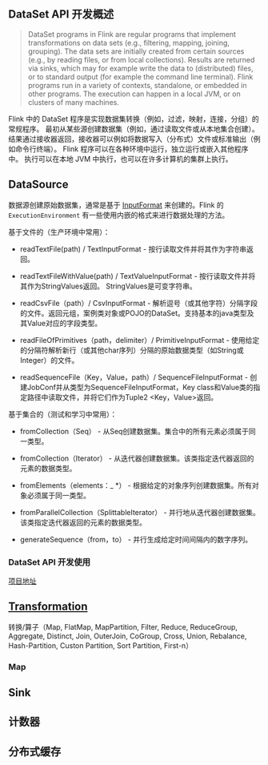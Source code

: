 ## DataSet API 开发概述

> DataSet programs in Flink are regular programs that implement transformations on data sets (e.g., filtering, mapping, joining, grouping). The data sets are initially created from certain sources (e.g., by reading files, or from local collections). Results are returned via sinks, which may for example write the data to (distributed) files, or to standard output (for example the command line terminal). Flink programs run in a variety of contexts, standalone, or embedded in other programs. The execution can happen in a local JVM, or on clusters of many machines.

Flink 中的 DataSet 程序是实现数据集转换（例如，过滤，映射，连接，分组）的常规程序。 最初从某些源创建数据集（例如，通过读取文件或从本地集合创建）。 结果通过接收器返回，接收器可以例如将数据写入（分布式）文件或标准输出（例如命令行终端）。 Flink 程序可以在各种环境中运行，独立运行或嵌入其他程序中。 执行可以在本地 JVM 中执行，也可以在许多计算机的集群上执行。

## DataSource

数据源创建原始数据集，通常是基于 [InputFormat](https://github.com/apache/flink/blob/master//flink-core/src/main/java/org/apache/flink/api/common/io/InputFormat.java) 来创建的。Flink 的 `ExecutionEnvironment` 有一些使用内嵌的格式来进行数据处理的方法。

基于文件的（生产环境中常用）：

- readTextFile(path) / TextInputFormat - 按行读取文件并将其作为字符串返回。

- readTextFileWithValue(path) / TextValueInputFormat - 按行读取文件并将其作为StringValues返回。 StringValues是可变字符串。

- readCsvFile（path）/ CsvInputFormat - 解析逗号（或其他字符）分隔字段的文件。返回元组，案例类对象或POJO的DataSet。支持基本的java类型及其Value对应的字段类型。

- readFileOfPrimitives（path，delimiter）/ PrimitiveInputFormat - 使用给定的分隔符解析新行（或其他char序列）分隔的原始数据类型（如String或Integer）的文件。

- readSequenceFile（Key，Value，path）/ SequenceFileInputFormat - 创建JobConf并从类型为SequenceFileInputFormat，Key class和Value类的指定路径中读取文件，并将它们作为Tuple2 <Key，Value>返回。

基于集合的（测试和学习中常用）：

- fromCollection（Seq） - 从Seq创建数据集。集合中的所有元素必须属于同一类型。

- fromCollection（Iterator） - 从迭代器创建数据集。该类指定迭代器返回的元素的数据类型。

- fromElements（elements：_ *） - 根据给定的对象序列创建数据集。所有对象必须属于同一类型。

- fromParallelCollection（SplittableIterator） - 并行地从迭代器创建数据集。该类指定迭代器返回的元素的数据类型。

- generateSequence（from，to） - 并行生成给定时间间隔内的数字序列。

### DataSet API 开发使用

[项目地址](./flink-train-scala/src/main/scala)

## [Transformation](https://ci.apache.org/projects/flink/flink-docs-release-1.8/dev/batch/#dataset-transformations)

转换/算子（Map, FlatMap, MapPartition, Filter, Reduce, ReduceGroup, Aggregate, Distinct, Join, OuterJoin, CoGroup, Cross, Union, Rebalance, Hash-Partition, Custon Partition, Sort Partition, First-n）

### Map




## Sink

## 计数器

## 分布式缓存

## 